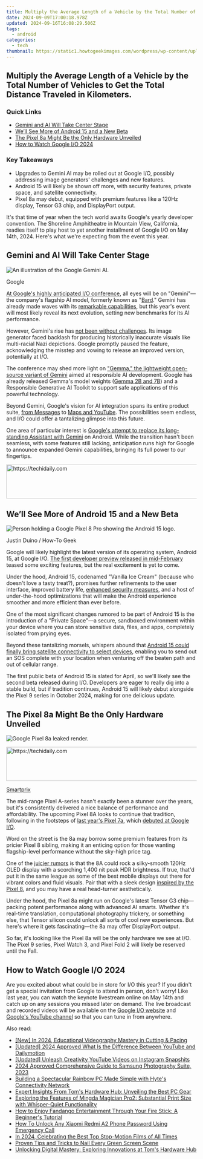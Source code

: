 ```yaml
---
title: Multiply the Average Length of a Vehicle by the Total Number of Vehicles to Get the Total Distance Traveled in Kilometers.
date: 2024-09-09T17:00:18.978Z
updated: 2024-09-16T16:08:29.506Z
tags:
  - android
categories:
  - tech
thumbnail: https://static1.howtogeekimages.com/wordpress/wp-content/uploads/2024/03/google-io-2024.jpg
---
```


## Multiply the Average Length of a Vehicle by the Total Number of Vehicles to Get the Total Distance Traveled in Kilometers.

### Quick Links

* [Gemini and AI Will Take Center Stage](https://change-location.techidaily.com/in-2024-pokemon-go-cooldown-chart-on-vivo-x90s-drfone-by-drfone-virtual-android/)
* [We’ll See More of Android 15 and a New Beta](https://ai-video-tools.techidaily.com/new-in-2024-free-filmora-download-avoid-viruses-and-scams-with-our-tips/)
* [The Pixel 8a Might Be the Only Hardware Unveiled](https://desktop-recording.techidaily.com/updated-2024-approved-top-free-video-call-apps-versatile-use-on-windows-and-macos/)
* [How to Watch Google I/O 2024](https://instagram-clips.techidaily.com/updated-in-2024-tailored-content-creation-how-to-cropped-and-export-videos-for-instagram/)

### Key Takeaways

* Upgrades to Gemini AI may be rolled out at Google I/O, possibly addressing image generators' challenges and new features.
* Android 15 will likely be shown off more, with security features, private space, and satellite connectivity.
* Pixel 8a may debut, equipped with premium features like a 120Hz display, Tensor G3 chip, and DisplayPort output.

 It's that time of year when the tech world awaits Google's yearly developer convention. The Shoreline Amphitheatre in Mountain View, California, readies itself to play host to yet another installment of Google I/O on May 14th, 2024\. Here's what we're expecting from the event this year.

##  Gemini and AI Will Take Center Stage

![An illustration of the Google Gemini AI.](https://static1.howtogeekimages.com/wordpress/wp-content/uploads/2024/02/12.jpg) 

Google

[At Google's highly anticipated I/O conference](https://technical-tips.techidaily.com/resolving-msvcrt10dll-file-missing-a-step-by-step-guide/), all eyes will be on "Gemini"—the company's flagship AI model, formerly known as "[Bard](https://youtube-video-recordings.techidaily.com/in-2024-enhance-branding-the-ultimate-guide-to-custom-urls-for-youtube/)." Gemini has already made waves with its [remarkable capabilities](https://screen-capture.techidaily.com/new-in-2024-live-broadcast-battlefield-obs-versus-shadowplay/), but this year's event will most likely reveal its next evolution, setting new benchmarks for its AI performance.

 However, Gemini's rise has [not been without challenges](https://instagram-videos.techidaily.com/new-2024-approved-starting-point-connecting-seamlessly-via-instagram/). Its image generator faced backlash for producing historically inaccurate visuals like multi-racial Nazi depictions. Google promptly paused the feature, acknowledging the misstep and vowing to release an improved version, potentially at I/O.

 The conference may shed more light on ["Gemma," the lightweight open-source variant of Gemini](https://tech-haven.techidaily.com/elevate-your-youtube-game-effective-strategies-for-scriptwriting-using-chatgpt-technology/) aimed at responsible AI development. Google has already released Gemma's model weights ([Gemma 2B and 7B](https://blog.google/technology/developers/gemma-open-models/)) and a Responsible Generative AI Toolkit to support safe applications of this powerful technology.

 Beyond Gemini, Google's vision for AI integration spans its entire product suite, [from Messages](https://extra-lessons.techidaily.com/begin-a-new-era-of-editing-with-xps-video-suite/) to [Maps and YouTube](https://fox-links.techidaily.com/in-2024-essential-compilation-top-8-4k-ultra-hd-players/). The possibilities seem endless, and I/O could offer a tantalizing glimpse into this future.

 One area of particular interest is [Google's attempt to replace its long-standing Assistant with Gemini](https://youtube-lab.techidaily.com/24-unleash-creativity-without-breaking-the-bank-top-9-affordable-editors/) on Android. While the transition hasn't been seamless, with some features still lacking, anticipation runs high for Google to announce expanded Gemini capabilities, bringing its full power to our fingertips.

<!-- affiliate ads begin -->
<a href="https://ephamedtechinc.pxf.io/c/5597632/2120863/26400?prodsku=Mercury" target="_top" id="2120863">
  <img src="//a.impactradius-go.com/display-ad/26400-2120863" border="0" alt="https://techidaily.com" width="728" height="90"/>
</a>
<img height="0" width="0" src="https://ephamedtechinc.pxf.io/i/5597632/2120863/26400?prodsku=Mercury" style="position:absolute;visibility:hidden;" border="0" />
<!-- affiliate ads end -->

##  We’ll See More of Android 15 and a New Beta

![Person holding a Google Pixel 8 Pro showing the Android 15 logo.](https://static1.howtogeekimages.com/wordpress/wp-content/uploads/2024/02/53533188423_c6faca52a2_o.jpg) 

Justin Duino / How-To Geek

 Google will likely highlight the latest version of its operating system, Android 15, at Google I/O. [The first developer preview released in mid-February](https://extra-tips.techidaily.com/new-cinemas-best-shoot-techniques-the-ultimate-guide-for-24/) teased some exciting features, but the real excitement is yet to come.

 Under the hood, Android 15, codenamed "Vanilla Ice Cream" (because who doesn't love a tasty treat?), promises further refinements to the user interface, improved battery life, [enhanced security measures](https://change-location.techidaily.com/how-to-fix-error-495-while-downloadupdating-android-apps-on-oppo-a38-drfone-by-drfone-fix-android-problems-fix-android-problems/), and a host of under-the-hood optimizations that will make the Android experience smoother and more efficient than ever before.

 One of the most significant changes rumored to be part of Android 15 is the introduction of a "Private Space"—a secure, sandboxed environment within your device where you can store sensitive data, files, and apps, completely isolated from prying eyes.

 Beyond these tantalizing morsels, whispers abound that [Android 15 could finally bring satellite connectivity to select devices](https://tech-savvy.techidaily.com/identifying-fake-gpt-binco-coins-a-guide-to-recognizing-scams/), enabling you to send out an SOS complete with your location when venturing off the beaten path and out of cellular range.

 The first public beta of Android 15 is slated for April, so we'll likely see the second beta released during I/O. Developers are eager to really dig into a stable build, but if tradition continues, Android 15 will likely debut alongside the Pixel 9 series in October 2024, making for one delicious update.

##  The Pixel 8a Might Be the Only Hardware Unveiled

![Google Pixel 8a leaked render.](https://static1.howtogeekimages.com/wordpress/wp-content/uploads/2024/03/google-pixel-8a-renders.png) 

<!-- affiliate ads begin -->
<a href="https://ephamedtechinc.pxf.io/c/5597632/2137220/26400" target="_top" id="2137220">
  <img src="//a.impactradius-go.com/display-ad/26400-2137220" border="0" alt="https://techidaily.com" width="728" height="90"/>
</a>
<img height="0" width="0" src="https://ephamedtechinc.pxf.io/i/5597632/2137220/26400" style="position:absolute;visibility:hidden;" border="0" />
<!-- affiliate ads end -->

[Smartprix](https://www.smartprix.com/bytes/google-pixel-8a-exclusive-first-look/)

 The mid-range Pixel A-series hasn't exactly been a stunner over the years, but it's consistently delivered a nice balance of performance and affordability. The upcoming Pixel 8A looks to continue that tradition, following in the footsteps of [last year's Pixel 7a](https://youtube-lab.techidaily.com/nlocking-the-secrets-to-parallel-playback-prowess-for-2024/), which [debuted at Google I/O](https://extra-approaches.techidaily.com/new-laughlab-design-suite/).

 Word on the street is the 8a may borrow some premium features from its pricier Pixel 8 sibling, making it an enticing option for those wanting flagship-level performance without the sky-high price tag.

 One of the [juicier rumors](https://twitter.com/ShishirShelke1/status/1770331179926901083?ref%5Fsrc=twsrc%5Etfw%7Ctwcamp%5Etweetembed%7Ctwterm%5E1770331179926901083%7Ctwgr%5Ec248b27315b53c73484e4d0138bbd9fa7d9d257a%7Ctwcon%5Es1%5F&ref%5Furl=https%3A%2F%2Fwww.howtogeek.com%2Fpreview%2F2002443%2F) is that the 8A could rock a silky-smooth 120Hz OLED display with a scorching 1,400 nit peak HDR brightness. If true, that'd put it in the same league as some of the best mobile displays out there for vibrant colors and fluid visuals. Pair that with a sleek design [inspired by the Pixel 8](https://youtube-tips.techidaily.com/24-simple-guide-youtube-to-mp3-on-mac/), and you may have a real head-turner aesthetically.

 Under the hood, the Pixel 8a might run on Google's latest Tensor G3 chip—packing potent performance along with advanced AI smarts. Whether it's real-time translation, computational photography trickery, or something else, that Tensor silicon could unlock all sorts of cool new experiences. But here's where it gets fascinating—the 8a may offer DisplayPort output.

 So far, it's looking like the Pixel 8a will be the only hardware we see at I/O. The Pixel 9 series, Pixel Watch 3, and Pixel Fold 2 will likely be reserved until the Fall.

##  How to Watch Google I/O 2024

 Are you excited about what could be in store for I/O this year? If you didn't get a special invitation from Google to attend in person, don't worry! Like last year, you can watch the keynote livestream online on May 14th and catch up on any sessions you missed later on demand. The live broadcast and recorded videos will be available on the [Google I/O website](https://io.google/) and [Google's YouTube channel](https://www.youtube.com/@Google) so that you can tune in from anywhere.

<ins class="adsbygoogle"
     style="display:block"
     data-ad-format="autorelaxed"
     data-ad-client="ca-pub-7571918770474297"
     data-ad-slot="1223367746"></ins>

<ins class="adsbygoogle"
     style="display:block"
     data-ad-client="ca-pub-7571918770474297"
     data-ad-slot="8358498916"
     data-ad-format="auto"
     data-full-width-responsive="true"></ins>

<span class="atpl-alsoreadstyle">Also read:</span>
<div><ul>
<li><a href="https://fox-info.techidaily.com/new-in-2024-educational-videography-mastery-in-cutting-and-pacing/"><u>[New] In 2024, Educational Videography Mastery in Cutting & Pacing</u></a></li>
<li><a href="https://youtube-tips.techidaily.com/ed-2024-approved-what-is-the-difference-between-youtube-and-dailymotion/"><u>[Updated] 2024 Approved What Is the Difference Between YouTube and Dailymotion</u></a></li>
<li><a href="https://instagram-video-files.techidaily.com/updated-unleash-creativity-youtube-videos-on-instagram-snapshits/"><u>[Updated] Unleash Creativity YouTube Videos on Instagram Snapshits</u></a></li>
<li><a href="https://extra-hints.techidaily.com/2024-approved-comprehensive-guide-to-samsung-photography-suite-2023/"><u>2024 Approved Comprehensive Guide to Samsung Photography Suite, 2023</u></a></li>
<li><a href="https://hardware-tips.techidaily.com/building-a-spectacular-rainbow-pc-made-simple-with-hytes-connectivity-network/"><u>Building a Spectacular Rainbow PC Made Simple with Hyte's Connectivity Network</u></a></li>
<li><a href="https://hardware-tips.techidaily.com/expert-insights-from-toms-hardware-hub-unveiling-the-best-pc-gear/"><u>Expert Insights From Tom's Hardware Hub: Unveiling the Best PC Gear</u></a></li>
<li><a href="https://hardware-tips.techidaily.com/exploring-the-features-of-mingda-magician-pro2-substantial-print-size-with-whisper-quiet-functionality/"><u>Exploring the Features of Mingda Magician Pro2: Substantial Print Size with Whisper-Quiet Functionality</u></a></li>
<li><a href="https://technical-tips.techidaily.com/how-to-enjoy-fandango-entertainment-through-your-fire-stick-a-beginners-tutorial/"><u>How to Enjoy Fandango Entertainment Through Your Fire Stick: A Beginner's Tutorial</u></a></li>
<li><a href="https://unlock-android.techidaily.com/how-to-unlock-any-xiaomi-redmi-a2-phone-password-using-emergency-call-by-drfone-android/"><u>How To Unlock Any Xiaomi Redmi A2 Phone Password Using Emergency Call</u></a></li>
<li><a href="https://extra-hints.techidaily.com/in-2024-celebrating-the-best-top-stop-motion-films-of-all-times/"><u>In 2024, Celebrating the Best Top Stop-Motion Films of All Times</u></a></li>
<li><a href="https://extra-resources.techidaily.com/proven-tips-and-tricks-to-nail-every-green-screen-scene/"><u>Proven Tips and Tricks to Nail Every Green Screen Scene</u></a></li>
<li><a href="https://hardware-tips.techidaily.com/unlocking-digital-mastery-exploring-innovations-at-toms-hardware-hub/"><u>Unlocking Digital Mastery: Exploring Innovations at Tom's Hardware Hub</u></a></li>
</ul></div>

